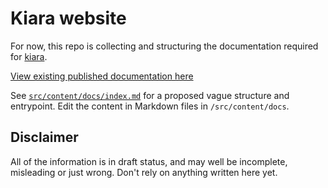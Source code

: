 # Kiara website

For now, this repo is collecting and structuring the documentation required for [kiara](https://github.com/DHARPA-Project/kiara).

[View existing published documentation here](https://dharpa.org/kiara.documentation/latest/)

See [`src/content/docs/index.md`](./index) for a proposed vague structure and entrypoint. Edit the content in Markdown files in `/src/content/docs`.

## Disclaimer

All of the information is in draft status, and may well be incomplete, misleading or just wrong. Don't rely on anything written here yet.
